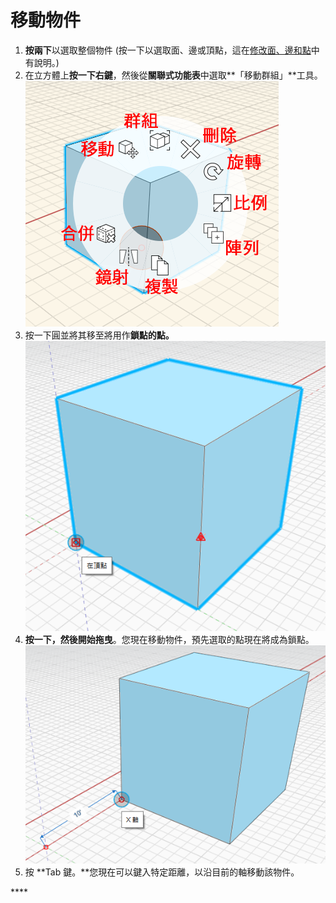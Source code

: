 # 移動物件

1. **按兩下**以選取整個物件 \(按一下以選取面、邊或頂點，這在[修改面、邊和點](modifying-faces-edges-and-points.md)中有說明。\)
2. 在立方體上**按一下右鍵**，然後從**關聯式功能表**中選取**「移動群組」**工具。![](../.gitbook/assets/context-menu.png)
3. 按一下圓並將其移至將用作**鎖點的點。** ![](../.gitbook/assets/snap-point.png)
4. **按一下，然後開始拖曳**。您現在移動物件，預先選取的點現在將成為鎖點。![](../.gitbook/assets/move-object.png)
5. 按 **Tab 鍵。**您現在可以鍵入特定距離，以沿目前的軸移動該物件。

\*\*\*\*


